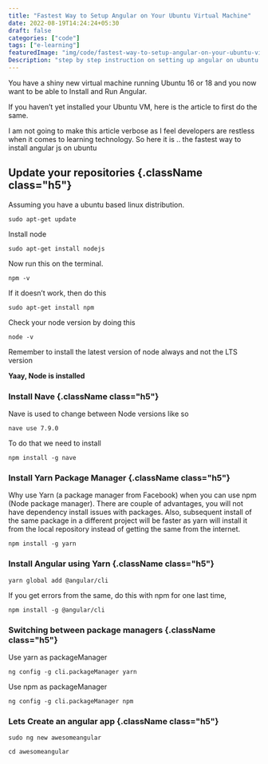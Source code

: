 ```yaml
---
title: "Fastest Way to Setup Angular on Your Ubuntu Virtual Machine"
date: 2022-08-19T14:24:24+05:30
draft: false
categories: ["code"]
tags: ["e-learning"]
featuredImage: "img/code/fastest-way-to-setup-angular-on-your-ubuntu-virtual-machine.jpg"
Description: "step by step instruction on setting up angular on ubuntu virtual machine."
---
```


You have a shiny new virtual machine running Ubuntu 16 or 18 and you now want to be able to Install and Run Angular.

If you haven’t yet installed your Ubuntu VM, here is the article to first do the same.

I am not going to make this article verbose as I feel developers are restless when it comes to learning technology. So here it is .. the fastest way to install angular js on ubuntu

## Update your repositories {.className class="h5"}

Assuming you have a ubuntu based linux distribution.

```sudo apt-get update```

Install node

```sudo apt-get install nodejs```

Now run this on the terminal.

```npm -v```

If it doesn’t work, then do this

```sudo apt-get install npm```

Check your node version by doing this

```node -v```

Remember to install the latest version of node always and not the LTS version

**Yaay, Node is installed**

 

### Install Nave {.className class="h5"}
Nave is used to change between Node versions like so

```nave use 7.9.0```

To do that we need to install

```npm install -g nave```
 

### Install Yarn Package Manager {.className class="h5"}
Why use Yarn (a package manager from Facebook) when you can use npm (Node package manager). There are couple of advantages, you will not have dependency install issues with packages. Also, subsequent install of the same package in a different project will be faster as yarn will install it from the local repository instead of getting the same from the internet.

```npm install -g yarn```
 

### Install Angular using Yarn {.className class="h5"}
```yarn global add @angular/cli```

If you get errors from the same, do this with npm for one last time,

```npm install -g @angular/cli```
 

### Switching between package managers {.className class="h5"}

Use yarn as packageManager

```ng config -g cli.packageManager yarn```

Use npm as packageManager

```ng config -g cli.packageManager npm```
 

### Lets Create an angular app {.className class="h5"}
```sudo ng new awesomeangular```

```cd awesomeangular```
 